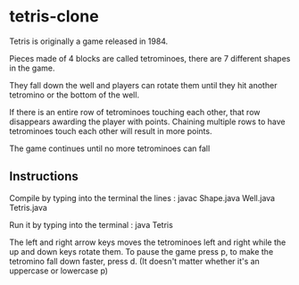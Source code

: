 # tetris-clone

Tetris is originally a game released in 1984.

Pieces made of 4 blocks are called tetrominoes, there are 7 different shapes in the game.

They fall down the well and players can rotate them until they hit another tetromino or the bottom of the well.

If there is an entire row of tetrominoes touching each other, that row disappears awarding the player with points. Chaining multiple rows to have tetrominoes touch each other will result in more points.

The game continues until no more tetrominoes can fall

Instructions
-------------
Compile by typing into the terminal the lines : javac Shape.java Well.java Tetris.java

Run it by typing into the terminal : java Tetris


The left and right arrow keys moves the tetrominoes left and right while the up and down keys rotate them. To pause the game press p, to make the tetromino fall down faster, press d. (It doesn't matter whether it's an uppercase or lowercase p)
